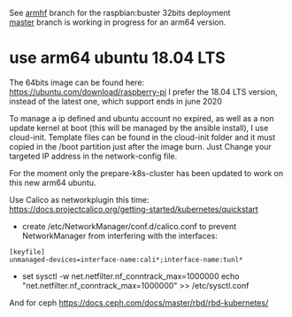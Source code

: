 
See [armhf](https://github.com/frederic-blanc/rpi-k8s/tree/armhf) branch for the raspbian:buster 32bits deployment<br/>
[master](https://github.com/frederic-blanc/rpi-k8s) branch is working in progress for an arm64 version.

# use arm64 ubuntu 18.04 LTS
The 64bits image can be found here: https://ubuntu.com/download/raspberry-pi
I prefer the 18.04 LTS version, instead of the latest one, which support ends in june 2020

To manage a ip defined and ubuntu account no expired, as well as a non update kernel at boot (this will be managed by the ansible install), I use cloud-init. Template files can be found in the cloud-init folder and it must copied in the /boot partition just after the image burn. Just Change your targeted IP address in the network-config file.

For the moment only the prepare-k8s-cluster has been updated to work on this new arm64 ubuntu.

Use Calico as networkplugin this time:
https://docs.projectcalico.org/getting-started/kubernetes/quickstart
* create /etc/NetworkManager/conf.d/calico.conf to prevent NetworkManager from interfering with the interfaces:
```
[keyfile]
unmanaged-devices=interface-name:cali*;interface-name:tunl*
```
* set sysctl -w net.netfilter.nf_conntrack_max=1000000
  echo "net.netfilter.nf_conntrack_max=1000000" >> /etc/sysctl.conf

And for ceph
https://docs.ceph.com/docs/master/rbd/rbd-kubernetes/
